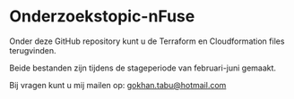 # Onderzoekstopic-nFuse

Onder deze GitHub repository kunt u de Terraform en Cloudformation files terugvinden.

Beide bestanden zijn tijdens de stageperiode van februari-juni gemaakt.

Bij vragen kunt u mij mailen op: gokhan.tabu@hotmail.com
